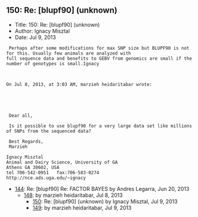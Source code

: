## 150: Re: [blupf90] (unknown)

- Title: 150: Re: [blupf90] (unknown)
- Author: Ignacy Misztal
- Date: Jul 9, 2013

```
 Perhaps after some modifications for max SNP size but BLUPF90 is not for this. Usually few animals are analyzed with
full sequence data and benefits to GEBV from genomics are small if the number of genotypes is small.Ignacy



On Jul 8, 2013, at 3:03 AM, marzieh heidaritabar wrote:

 


 
 Dear all,

 Is it possible to use blupf90 for a very large data set like millions of SNPs from the sequenced data?

 Best Regards,
 Marzieh  

Ignacy Misztal
Animal and Dairy Science, University of GA
Athens GA 30602, USA
tel 706-542-0951   fax:706-583-0274
http://nce.ads.uga.edu/~ignacy

```

- [144](0144.md): Re: [blupf90] Re: FACTOR BAYES by Andres Legarra, Jun 20, 2013
    - [148](0148.md):  by marzieh heidaritabar, Jul 8, 2013
        - [150](0150.md): Re: [blupf90] (unknown) by Ignacy Misztal, Jul 9, 2013
        - [149](0149.md):  by marzieh heidaritabar, Jul 9, 2013
